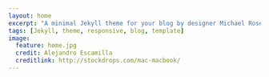 ```yaml
---
layout: home
excerpt: "A minimal Jekyll theme for your blog by designer Michael Rose."
tags: [Jekyll, theme, responsive, blog, template]
image:
  feature: home.jpg
  credit: Alejandro Escamilla
  creditlink: http://stockdrops.com/mac-macbook/
---
```

